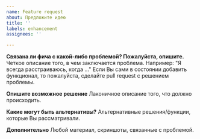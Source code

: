 ```yaml
---
name: Feature request
about: Предложите идею
title: ''
labels: enhancement
assignees: ''

---
```


**Связана ли фича с какой-либо проблемой? Пожалуйста, опишите.**
Четкое описание того, в чем заключается проблема.
Например: "Я всегда расстраиваюсь, когда ..."
Если Вы сами в состоянии добавить функционал, то пожалуйста, сделайте pull request с решением проблемы. 

**Опишите возможное решение**
Лаконичное описание того, что должно происходить.

**Какие могут быть альтернативы?**
Альтернативные решения/функции, которые Вы рассматривали.

**Дополнительно**
Любой материал, скриншоты, связанные с проблемой.
